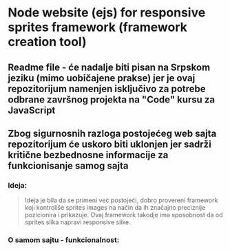 # Node website (ejs) for responsive sprites framework (framework creation tool)


## Readme file - će nadalje biti pisan na Srpskom jeziku (mimo uobičajene prakse) jer je ovaj repozitorijum namenjen isključivo za potrebe odbrane završnog projekta na "Code" kursu za JavaScript
Zbog sigurnosnih razloga postojećeg web sajta repozitorijum će uskoro biti uklonjen jer sadrži kritične bezbednosne informacije za funkcionisanje samog sajta
 ----------


### Ideja:

 > Ideja je bila da se primeni već postojeći, dobro provereni framework koji kontroliše sprites images na način da ih značajno preciznije pozicionira i prikazuje. Ovaj framework takodje ima sposobnost da od sprites slika napravi responsive slike.


### O samom sajtu - funkcionalnost:

